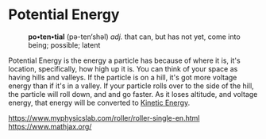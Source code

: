 <!--
title: Potential Energy
description: Explanation of Potential Energy Physics & Mathematics
-->
<title>Potential Energy</title>
<link rel=stylesheet href=docs.css />
<h1>Potential Energy</h1>

<dd>
<b>po•ten•tial</b> (pə-ten‘shəl) <i>adj.</i> that can, but has not yet, come into being; possible; latent
</dd>


Potential Energy is the energy a particle has because of where it is, it's location, specifically, how high up it is.  You can think of your space as having hills and valleys.  If the particle is on a hill, it's got more voltage energy than if it's in a valley.  If your particle rolls over to the side of the hill, the particle will roll down, and and go faster.  As it loses altitude, and voltage energy, that energy will be converted to <a href=kinetic.html>Kinetic Energy</a>.

https://www.myphysicslab.com/roller/roller-single-en.html
https://www.mathjax.org/
